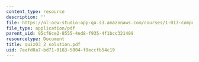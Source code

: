 ```yaml
---
content_type: resource
description: ''
file: https://ol-ocw-studio-app-qa.s3.amazonaws.com/courses/1-017-computing-and-data-analysis-for-environmental-applications-fall-2003/7eafd8a7bd7101835004f9eccfb54c19_quiz03_2_solution.pdf
file_type: application/pdf
parent_uid: 95cf6ce2-8555-4ed8-f935-4f1bcc321409
resourcetype: Document
title: quiz03_2_solution.pdf
uid: 7eafd8a7-bd71-0183-5004-f9eccfb54c19
---
```

